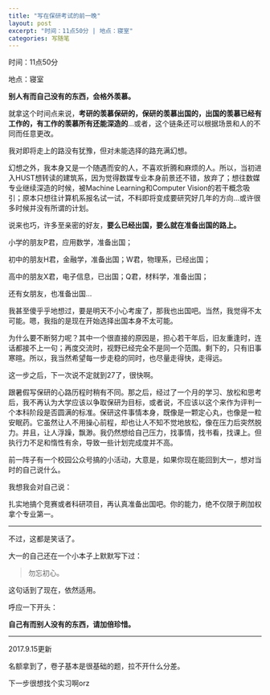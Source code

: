 ```yaml
---
title: "写在保研考试的前一晚"
layout: post
excerpt: "时间：11点50分 | 地点：寝室"
categories: 写随笔
---
```


时间：11点50分

地点：寝室

**别人有而自己没有的东西，会格外羡慕。**

就拿这个时间点来说，**考研的羡慕保研的，保研的羡慕出国的，出国的羡慕已经有工作的，有工作的羡慕所有还能深造的**...或者，这个链条还可以根据场景和人的不同而任意更改。

我对即将走上的路没有犹豫，但对未能选择的路充满幻想。

幻想之外，我本身又是一个随遇而安的人，不喜欢折腾和麻烦的人。所以，当初进入HUST想转读的建筑系，因为觉得数媒专业本身前景还不错，放弃了；想往数媒专业继续深造的时候，被Machine Learning和Computer Vision的若干概念吸引；原本只想往计算机系报名试一试，不料即将变成要研究好几年的方向...或许很多时候并没有所谓的计划。

说来也巧，许多至亲密的好友，**要么已经出国，要么就在准备出国的路上。**

小学的朋友P君，应用数学，准备出国；

初中的朋友H君，金融学，准备出国；W君，物理系，已经出国；

高中的朋友X君，电子信息，已出国；Q君，材料学，准备出国；

还有女朋友，也准备出国...

我甚至傻乎乎地想过，要是明天不小心考废了，那我也出国吧。当然，我觉得不太可能。嗯，我指的是现在开始选择出国本身不太可能。

为什么要不断努力呢？其中一个很直接的原因是，担心若干年后，旧友重逢时，连话都接不上一句；再度交流时，视野已经完全不是同一个范围。剩下的，只有旧事寒暄。所以，我当然希望每一步走稳的同时，也尽量走得快，走得远。

这一步之后，下一次说不定就到27了，很快啊。

跟暑假写保研的心路历程时稍有不同。那之后，经过了一个月的学习、放松和思考后，我不再认为大学应该以争取保研为目标，或者说，不应该以这个来作为评判一个本科阶段是否圆满的标准。保研这件事情本身，既像是一颗定心丸，也像是一粒安眠药。它虽然让人不用操心前程，却也让人不知不觉地放松，像在压力后突然脱力。并且，让人浮躁，飘渺。我仍然想给自己压力，找事情，找书看，找课上。但执行力不足和惰性有余，导致一些计划完成度并不高。

前一阵子有一个校园公众号搞的小活动，大意是，如果你现在能回到大一，想对当时的自己说什么。

我想我会对自己说：

扎实地搞个竞赛或者科研项目，再认真准备出国吧。你的能力，绝不仅限于刷加权拿个专业第一。

---

不过，这都是笑话了。

大一的自己还在一个小本子上默默写下过：

> 勿忘初心。

这句话到了现在，依然适用。

呼应一下开头：

**自己有而别人没有的东西，请加倍珍惜。**

---

2017.9.15更新

名额拿到了，卷子基本是很基础的题，拉不开什么分差。

下一步很想找个实习啊orz